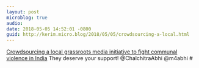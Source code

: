 ```yaml
---
layout: post
microblog: true
audio: 
date: 2018-05-05 14:52:01 -0800
guid: http://kerim.micro.blog/2018/05/05/crowdsourcing-a-local.html
---
```

[Crowdsourcing a local grassroots media initiative to fight communal violence in India](http://contribute.crowdnewsing.com/fundraiser/cca) They deserve your support! @ChalchitraAbhi @m4abhi # 

